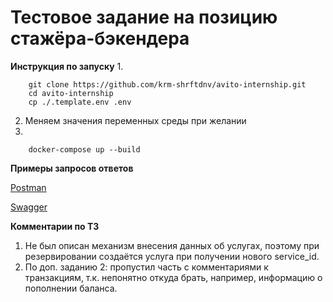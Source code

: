 # Тестовое задание на позицию стажёра-бэкендера

**Инструкция по запуску**
1. 
```shell
    git clone https://github.com/krm-shrftdnv/avito-internship.git
    cd avito-internship
    cp ./.template.env .env
```
2. Меняем значения переменных среды при желании
3. 
```shell
    docker-compose up --build
```

**Примеры запросов ответов**

[Postman](https://www.postman.com/krm-shrftdnv/workspace/avito-internship-backend-krm-shrftdnv/collection/24117006-5ce35bb5-3aa2-431a-9487-cdca44836372?action=share&creator=24117006&ctx=documentation)

[Swagger](https://app.swaggerhub.com/apis/krm-shrftdnv/avito-internship/1.0)


**Комментарии по ТЗ**

1. Не был описан механизм внесения данных об услугах, поэтому при резервировании создаётся услуга при получении нового service_id.
2. По доп. заданию 2: пропустил часть с комментариями к транзакциям, т.к. непонятно откуда брать, например, информацию о пополнении баланса.